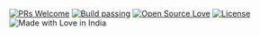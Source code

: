 [![PRs Welcome](https://img.shields.io/badge/PRs-welcome-brightgreen.svg?style=flat-square)]( https://justvideoit.netlify.app/)&nbsp;[![Build passing](https://img.shields.io/badge/Build-Passing-brightgreen.svg?style=flat-square)]( https://justvideoit.netlify.app/)&nbsp;[![Open Source Love](https://badges.frapsoft.com/os/v1/open-source.svg?v=102)]( https://justvideoit.netlify.app/)&nbsp;[![License](https://img.shields.io/badge/license-MIT-brightgreen)]( https://justvideoit.netlify.app/)&nbsp;![Made with Love in India](https://madewithlove.org.in/badge.svg)
